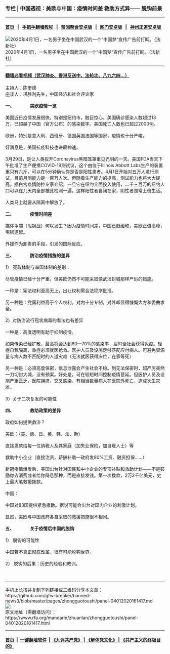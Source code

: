### 专栏 | 中国透视：美欧与中国：疫情时间差    救助方式异—— 脱钩前景
------------------------

#### [首页](https://github.com/gfw-breaker/banned-news3/blob/master/README.md) &nbsp;&nbsp;|&nbsp;&nbsp; [手把手翻墙教程](https://github.com/gfw-breaker/guides/wiki) &nbsp;&nbsp;|&nbsp;&nbsp; [禁闻聚合安卓版](https://github.com/gfw-breaker/bn-android) &nbsp;&nbsp;|&nbsp;&nbsp; [网门安卓版](https://github.com/oGate2/oGate) &nbsp;&nbsp;|&nbsp;&nbsp; [神州正道安卓版](https://github.com/SzzdOgate/update) 



<div id="headerimg">
 <img alt="2020年4月1日，一名男子坐在中国武汉的一个“中国梦”宣传广告前打盹。（法新社）" src="https://www.rfa.org/mandarin/zhuanlan/zhongguotoushi/panel-04012020161417.html/AP_20092455711575.jpg/@@images/646aa2b9-d8b8-44ab-99ef-a8ee13c44b60.jpeg" title="2020年4月1日，一名男子坐在中国武汉的一个“中国梦”宣传广告前打盹。（法新社）"/>
 <div id="headerimgcontents">
  <div id="headerimgcaption">
   <span>
    2020年4月1日，一名男子坐在中国武汉的一个“中国梦”宣传广告前打盹。（法新社）
   </span>
   <!-- zoomattribute -->
  </div>
  <!-- headerimgcaption -->
 </div>
 <!-- headerimagecontents -->
</div>

<hr/>


#### [翻墙必看视频（武汉肺炎、香港反送中、法轮功、八九六四...）](https://github.com/gfw-breaker/banned-news3/blob/master/pages/link3.md)

<div id="storytext">
 <div>
  <div class="slot_header">
  </div>
 </div>
 <p>
  主持人：陈奎德
  <br/>
  座谈人：巩胜利先生，中国经济和社会评论家
  <br/>
  <br/>
  <b>
   一、               美欧疫情一览
  </b>
  <br/>
  <br/>
  美国近日疫情发展很快，特别是纽约市，触目惊心。美国确诊感染人数超过13万，已超越了中国（官方公布）的感染数字。美国死亡人数也已超过2000例。
  <br/>
  <br/>
  欧洲，特别是意大利、西班牙、德国英国法国等国家，疫情也十分严峻。
  <br/>
  <br/>
  好消息是，美国抗疫科技也进展神速。
  <br/>
  <br/>
  3月29日，是让人类拔开Coronavirus黑暗笼罩重见光明的一天。美国FDA当天下午批准了生产便携COVID-19测试议，这个由位于Illinois Abbott Labs生产的装置重只有六斤，可以在5分钟确认你是否是阳性患者。4月1日开始对五万人进行测试，目前月测能力是一百万人次。但随着生产能力的提高，测试能力也将大大提高。据白宫疫情防控专家介绍，一旦它在纽约全面投入使用，二千三百万的纽约人口可以在几天内全部被此检测一遍，这样阳性者自闭在家，阴性者照常上班生活。
  <br/>
  <br/>
  人类马上就要从隔离中解放了。
  <br/>
  <br/>
  <b>
   二、               疫情时间差
  </b>
  <br/>
  <br/>
  媒体争端（甩锅战）何以发生？因为疫情时间差，中国已趋缓和，美欧正值高峰，甩锅遂起。
  <br/>
  <br/>
  外援作为卸责的手段，引发的国际反应。
  <br/>
  <br/>
  <b>
   三、               防治疫情措施的差异
  </b>
  <br/>
  <br/>
  1） 宪政体制与举国体制的差别：
  <br/>
  <br/>
  尽管疫情已经十分严重，但美欧仍然不可能采取像武汉封城那样严厉的措施。
  <br/>
  <br/>
  一种是：宪法权利至高无上，出让权利需合法程序批准。
  <br/>
  <br/>
  另一种是：党国利益高于个人权利。对内十分专制，对外却显得慷慨大方和委曲求全。
  <br/>
  <br/>
  2）对防治流行冠状病毒的看法也有差异
  <br/>
  <br/>
  一种是：高度透明有助于抑制疫情。
  <br/>
  <br/>
  如果传染已经扩散，最高将会达到60—70%的感染率，届时全社会获得免疫。轻症自我隔离，重症必须就医抢救。医护人员及设施足够匹配应付病人。可避免资源量与病人数不匹配时的人道灾难（无法就医获得床位，在家等死）
  <br/>
  <br/>
  另一种是：必须高度保密，信息泄露会产生社会不稳。到无法保密时，超严厉突然一刀切封大城，没有预案。好处是，可在较短时间控制疫情蔓延。但医护人员及设施严重匮乏，医院拥挤，交叉感染，有相当数量病人在医院外死亡，造成次生灾难。
  <br/>
  <br/>
  3）关于二次复发的可能性
  <br/>
  <br/>
  <b>
   四、               救助政策的差异
  </b>
  <br/>
  <br/>
  政府如何提供救济？
  <br/>
  <br/>
  美欧：（美、德、日、英、韩、法、新）
  <br/>
  <br/>
  直接发款给每一位纳税人及其家庭（加失业保险，加自雇人士）等
  <br/>
  <br/>
  救助中小企业（直接注资，薪酬补助—政府发80%工资、融资担保……）
  <br/>
  <br/>
  新冠疫情爆发后，美国出台针对国民和中小企业的专项补贴和救助计划——不是鼓励你去消费或者给你降息那种，而是直接发钱。第一次拨款，2万2千亿美元，史上最大笔救援拨款。
  <br/>
  <br/>
  中国：
  <br/>
  <br/>
  中国对83国提供紧急援助。据说可能会出台对国内企业的刺激计划。
  <br/>
  <br/>
  显然，美欧与中国政府各自采取的救援措施很不相同。
  <br/>
  <br/>
  <b>
   五、               关于疫情后中国的脱钩
  </b>
  <br/>
  <br/>
  1） 脱钩的可能性
  <br/>
  <br/>
  中国若不真正彻底改革，很有可能脱钩世界。
  <br/>
  <br/>
  2） 脱钩的后果：历史的经验和教训。
  <br/>
  <br/>
  <br/>
 </p>
</div>

<hr/>
手机上长按并复制下列链接或二维码分享本文章：<br/>
https://github.com/gfw-breaker/banned-news3/blob/master/pages/zhongguotoushi/panel-04012020161417.md <br/>
<a href='https://github.com/gfw-breaker/banned-news3/blob/master/pages/zhongguotoushi/panel-04012020161417.md'><img src='https://github.com/gfw-breaker/banned-news3/blob/master/pages/zhongguotoushi/panel-04012020161417.md.png'/></a> <br/>
原文地址（需翻墙访问）：https://www.rfa.org/mandarin/zhuanlan/zhongguotoushi/panel-04012020161417.html


------------------------
#### [首页](https://github.com/gfw-breaker/banned-news3/blob/master/README.md) &nbsp;|&nbsp; [一键翻墙软件](https://github.com/gfw-breaker/nogfw/blob/master/README.md) &nbsp;| [《九评共产党》](https://github.com/gfw-breaker/9ping.md/blob/master/README.md#九评之一评共产党是什么) | [《解体党文化》](https://github.com/gfw-breaker/jtdwh.md/blob/master/README.md) | [《共产主义的终极目的》](https://github.com/gfw-breaker/gczydzjmd.md/blob/master/README.md)


<img src='http://gfw-breaker.win/banned-news3/pages/zhongguotoushi/panel-04012020161417.md' width='0px' height='0px'/>